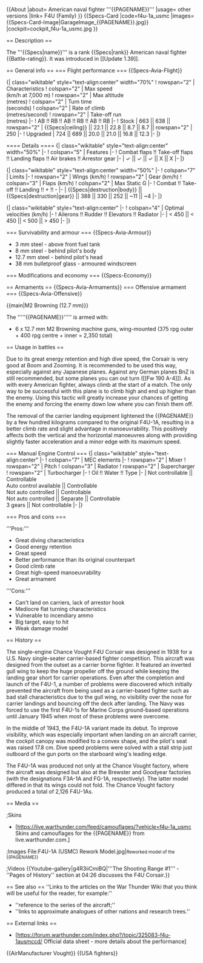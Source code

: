 {{About
|about= American naval fighter '''{{PAGENAME}}'''
|usage= other versions
|link= F4U (Family)
}}
{{Specs-Card
|code=f4u-1a_usmc
|images={{Specs-Card-Image|GarageImage_{{PAGENAME}}.jpg}}
|cockpit=cockpit_f4u-1a_usmc.jpg
}}

== Description ==
<!-- ''In the description, the first part should be about the history of and the creation and combat usage of the aircraft, as well as its key features. In the second part, tell the reader about the aircraft in the game. Insert a screenshot of the vehicle, so that if the novice player does not remember the vehicle by name, he will immediately understand what kind of vehicle the article is talking about.'' -->
The '''{{Specs|name}}''' is a rank {{Specs|rank}} American naval fighter {{Battle-rating}}. It was introduced in [[Update 1.39]].

== General info ==
=== Flight performance ===
{{Specs-Avia-Flight}}
<!-- ''Describe how the aircraft behaves in the air. Speed, manoeuvrability, acceleration and allowable loads - these are the most important characteristics of the vehicle.'' -->

{| class="wikitable" style="text-align:center" width="70%"
! rowspan="2" | Characteristics
! colspan="2" | Max speed<br>(km/h at 7,000 m)
! rowspan="2" | Max altitude<br>(metres)
! colspan="2" | Turn time<br>(seconds)
! colspan="2" | Rate of climb<br>(metres/second)
! rowspan="2" | Take-off run<br>(metres)
|-
! AB !! RB !! AB !! RB !! AB !! RB
|-
! Stock
| 663 || 638 || rowspan="2" | {{Specs|ceiling}} || 22.1 || 22.8 || 8.7 || 8.7 || rowspan="2" | 250
|-
! Upgraded
| 724 || 689 || 20.0 || 21.0 || 16.8 || 12.3
|-
|}

==== Details ====
{| class="wikitable" style="text-align:center" width="50%"
|-
! colspan="5" | Features
|-
! Combat flaps !! Take-off flaps !! Landing flaps !! Air brakes !! Arrestor gear
|-
| ✓ || ✓ || ✓ || X || X     <!-- ✓ -->
|-
|}

{| class="wikitable" style="text-align:center" width="50%"
|-
! colspan="7" | Limits
|-
! rowspan="2" | Wings (km/h)
! rowspan="2" | Gear (km/h)
! colspan="3" | Flaps (km/h)
! colspan="2" | Max Static G
|-
! Combat !! Take-off !! Landing !! + !! -
|-
| {{Specs|destruction|body}} || {{Specs|destruction|gear}} || 388 || 330 || 252 || ~11 || ~4
|-
|}

{| class="wikitable" style="text-align:center"
|-
! colspan="4" | Optimal velocities (km/h)
|-
! Ailerons !! Rudder !! Elevators !! Radiator
|-
| < 450 || < 450 || < 500 || > 450
|-
|}

=== Survivability and armour ===
{{Specs-Avia-Armour}}
<!-- ''Examine the survivability of the aircraft. Note how vulnerable the structure is and how secure the pilot is, whether the fuel tanks are armoured, etc. Describe the armour, if there is any, and also mention the vulnerability of other critical aircraft systems.'' -->

* 3 mm steel - above front fuel tank
* 8 mm steel - behind pilot's body
* 12.7 mm steel - behind pilot's head
* 38 mm bulletproof glass - armoured windscreen

=== Modifications and economy ===
{{Specs-Economy}}

== Armaments ==
{{Specs-Avia-Armaments}}
=== Offensive armament ===
{{Specs-Avia-Offensive}}
<!-- ''Describe the offensive armament of the aircraft, if any. Describe how effective the cannons and machine guns are in a battle, and also what belts or drums are better to use. If there is no offensive weaponry, delete this subsection.'' -->
{{main|M2 Browning (12.7 mm)}}

The '''''{{PAGENAME}}''''' is armed with:

* 6 x 12.7 mm M2 Browning machine guns, wing-mounted (375 rpg outer + 400 rpg centre + inner = 2,350 total)

== Usage in battles ==
<!-- ''Describe the tactics of playing in the aircraft, the features of using aircraft in a team and advice on tactics. Refrain from creating a "guide" - do not impose a single point of view, but instead, give the reader food for thought. Examine the most dangerous enemies and give recommendations on fighting them. If necessary, note the specifics of the game in different modes (AB, RB, SB).'' -->
Due to its great energy retention and high dive speed, the Corsair is very good at Boom and Zooming. It is recommended to be used this way, especially against any Japanese planes. Against any German planes BnZ is still recommended, but some planes you can out turn ([[Fw 190 A-4]]). As with every American fighter, always climb at the start of a match. The only way to be successful with this plane is to climb high and end up higher than the enemy. Using this tactic will greatly increase your chances of getting the enemy and forcing the enemy down low where you can finish them off.

The removal of the carrier landing equipment lightened the {{PAGENAME}} by a few hundred kilograms compared to the original F4U-1A, resulting in a better climb rate and slight advantage in manoeuvrability. This positively affects both the vertical and the horizontal manoeuvres along with providing slightly faster acceleration and a minor edge with its maximum speed.

=== Manual Engine Control ===
{| class="wikitable" style="text-align:center"
|-
! colspan="7" | MEC elements
|-
! rowspan="2" | Mixer
! rowspan="2" | Pitch
! colspan="3" | Radiator
! rowspan="2" | Supercharger
! rowspan="2" | Turbocharger
|-
! Oil !! Water !! Type
|-
| Not controllable || Controllable<br>Auto control available || Controllable<br>Not auto controlled || Controllable<br>Not auto controlled || Separate || Controllable<br>3 gears || Not controllable
|-
|}

=== Pros and cons ===
<!-- ''Summarise and briefly evaluate the vehicle in terms of its characteristics and combat effectiveness. Mark its pros and cons in the bulleted list. Try not to use more than 6 points for each of the characteristics. Avoid using categorical definitions such as "bad", "good" and the like - use substitutions with softer forms such as "inadequate" and "effective".'' -->

'''Pros:'''

* Great diving characteristics
* Good energy retention
* Great speed
* Better performance than its original counterpart
* Good climb rate
* Great high-speed manoeuvrability
* Great armament

'''Cons:'''

* Can't land on carriers, lack of arrestor hook
* Mediocre flat turning characteristics
* Vulnerable to incendiary ammo
* Big target, easy to hit
* Weak damage model

== History ==
<!-- ''Describe the history of the creation and combat usage of the aircraft in more detail than in the introduction. If the historical reference turns out to be too long, take it to a separate article, taking a link to the article about the vehicle and adding a block "/History" (example: <nowiki>https://wiki.warthunder.com/(Vehicle-name)/History</nowiki>) and add a link to it here using the <code>main</code> template. Be sure to reference text and sources by using <code><nowiki><ref></ref></nowiki></code>, as well as adding them at the end of the article with <code><nowiki><references /></nowiki></code>. This section may also include the vehicle's dev blog entry (if applicable) and the in-game encyclopedia description (under <code><nowiki>=== In-game description ===</nowiki></code>, also if applicable).'' -->
The single-engine Chance Vought F4U Corsair was designed in 1938 for a U.S. Navy single-seater carrier-based fighter competition. This aircraft was designed from the outset as a carrier borne fighter. It featured an inverted gull wing to keep the huge propeller off the ground while keeping the landing gear short for carrier operations. Even after the completion and launch of the F4U-1, a number of problems were discovered which initially prevented the aircraft from being used as a carrier-based fighter such as bad stall characteristics due to the gull wing, no visibility over the nose for carrier landings and bouncing off the deck after landing. The Navy was forced to use the first F4U-1s for Marine Corps ground-based operations until January 1945 when most of these problems were overcome.

In the middle of 1943, the F4U-1A variant made its debut. To improve visibility, which was especially important when landing on an aircraft carrier, the cockpit canopy was modified to a convex shape, and the pilot's seat was raised 17.8 cm. Dive speed problems were solved with a stall strip just outboard of the gun ports on the starboard wing's leading edge.

The F4U-1A was produced not only at the Chance Vought factory, where the aircraft was designed but also at the Brewster and Goodyear factories (with the designations F3A-1A and FG-1A, respectively). The latter model differed in that its wings could not fold. The Chance Vought factory produced a total of 2,126 F4U-1As.

== Media ==
<!-- ''Excellent additions to the article would be video guides, screenshots from the game, and photos.'' -->

;Skins

* [https://live.warthunder.com/feed/camouflages/?vehicle=f4u-1a_usmc Skins and camouflages for the {{PAGENAME}} from live.warthunder.com.]

;Images
<gallery mode="packed-hover" heights="200">
File:F4U-1A (USMC) Rework Model.jpg|<small>Reworked model of the {{PAGENAME}}</small>
</gallery>

;Videos
{{Youtube-gallery|g4R3iiCmiBQ|'''The Shooting Range #1''' - ''Pages of History'' section at 04:26 discusses the F4U Corsair.}}

== See also ==
''Links to the articles on the War Thunder Wiki that you think will be useful for the reader, for example:''

* ''reference to the series of the aircraft;''
* ''links to approximate analogues of other nations and research trees.''

== External links ==
<!--''Paste links to sources and external resources, such as:''
* ''topic on the official game forum;''
* ''other literature.''-->

* [https://forum.warthunder.com/index.php?/topic/325083-f4u-1ausmccd/ Official data sheet - more details about the performance]

{{AirManufacturer Vought}}
{{USA fighters}}